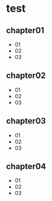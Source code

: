 # test

## chapter01

- 01
- 02
- 03

## chapter02

- 01
- 02
- 03

## chapter03

- 01
- 02
- 03

## chapter04

- 01
- 02
- 03
